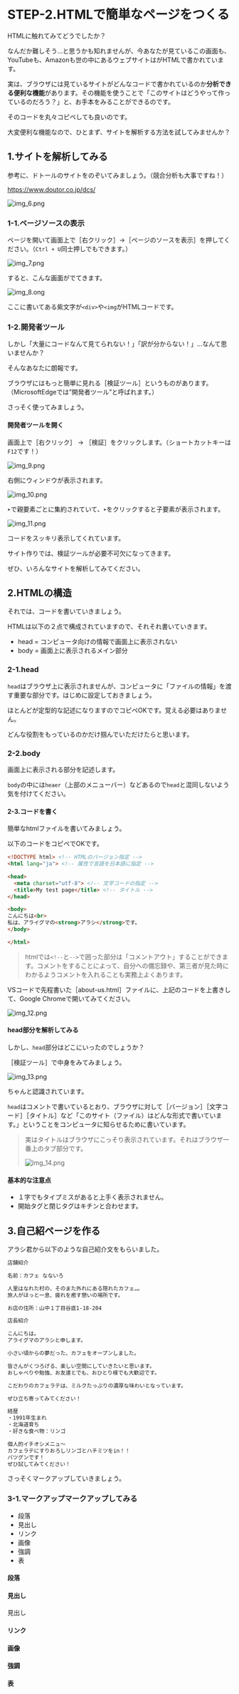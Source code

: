 # STEP-2.HTMLで簡単なページをつくる

HTMLに触れてみてどうでしたか？

なんだか難しそう…と思うかも知れませんが、今あなたが見ているこの画面も、YouTubeも、Amazonも世の中にあるウェブサイトはがHTMLで書かれています。

実は、ブラウザには見ているサイトがどんなコードで書かれているのか**分析できる便利な機能**があります。その機能を使うことで「このサイトはどうやって作っているのだろう？」と、お手本をみることができるのです。

そのコードを丸々コピペしても良いのです。

大変便利な機能なので、ひとまず、サイトを解析する方法を試してみませんか？

## 1.サイトを解析してみる

参考に、ドトールのサイトをのぞいてみましょう。（競合分析も大事ですね！）

https://www.doutor.co.jp/dcs/

![img_6.png](img/img_6.png)

### 1-1.ページソースの表示

ページを開いて画面上で［右クリック］→［ページのソースを表示］を押してください。（`Ctrl + U`同士押しでもできます。）

![img_7.png](img/img_7.png)

すると、こんな画面がでてきます。

![img_8.ong](img/img_8.png)

ここに書いてある紫文字が`<div>`や`<img`がHTMLコードです。

### 1-2.開発者ツール

しかし「大量にコードなんて見てられない！」「訳が分からない！」…なんて思いませんか？

そんなあなたに朗報です。

ブラウザにはもっと簡単に見れる［検証ツール］というものがあります。（MicrosoftEdgeでは”開発者ツール”と呼ばれます。）

さっそく使ってみましょう。

#### 開発者ツールを開く

画面上で［右クリック］ -> ［検証］をクリックします。（ショートカットキーは`F12`です！）

![img_9.png](img/img_9.png)

右側にウィンドウが表示されます。

![img_10.png](img/img_10.png)

`➤`で親要素ごとに集約されていて、`➤`をクリックすると子要素が表示されます。

![img_11.png](img/img_11.png)

コードをスッキリ表示してくれています。

サイト作りでは、検証ツールが必要不可欠になってきます。

ぜひ、いろんなサイトを解析してみてください。

## 2.HTMLの構造

それでは、コードを書いていきましょう。

HTMLは以下の２点で構成されていますので、それそれ書いていきます。

- head = コンピュータ向けの情報で画面上に表示されない
- body = 画面上に表示されるメイン部分

### 2-1.head

`head`はブラウザ上に表示されませんが、コンピュータに「ファイルの情報」を渡す重要な部分です。はじめに設定しておきましょう。 

ほとんどが定型的な記述になりますのでコピペOKです。覚える必要はありません。

どんな役割をもっているのかだけ掴んでいただけたらと思います。

### 2-2.body

画面上に表示される部分を記述します。

`body`の中には`heaer`（上部のメニューバー）などあるので`head`と混同しないよう気を付けてください。

#### 2-3.コードを書く

簡単なhtmlファイルを書いてみましょう。

以下のコードをコピペでOKです。

```html
<!DOCTYPE html> <!-- HTMLのバージョン指定 -->
<html lang="ja"> <!-- 属性で言語を日本語に指定 -->

<head>
  <meta charset="utf-8"> <!-- 文字コードの指定 -->
  <title>My test page</title> <!-- タイトル -->
</head>

<body>
こんにちは<br>
私は、アライグマの<strong>アラシ</strong>です。
</body>

</html>
```
> htmlでは`<!--`と`-->`で囲った部分は「コメントアウト」することができます。コメントをすることによって、自分への備忘録や、第三者が見た時にわかるようコメントを入れることも実務上よくあります。

VSコードで先程書いた［about-us.html］ファイルに、上記のコードを上書きして、Google Chromeで開いてみてください。

![img_12.png](img/img_12.png)


#### head部分を解析してみる

しかし、`head`部分はどこにいったのでしょうか？

［検証ツール］で中身をみてみましょう。

![img_13.png](img/img_13.png)

ちゃんと認識されています。

`head`はコメントで書いているとおり、ブラウザに対して［バージョン］［文字コード］［タイトル］など「このサイト（ファイル）はどんな形式で書いています。」ということをコンピュータに知らせるために書いています。

> 実はタイトルはブラウザにこっそり表示されています。それはブラウザ一番上のタブ部分です。
> 
> ![img_14.png](img/img_14.png)

#### 基本的な注意点

* １字でもタイプミスがあると上手く表示されません。
* 開始タグと閉じタグはキチンと合わせます。

## 3.自己紹ページを作る

アラシ君から以下のような自己紹介文をもらいました。

```html
店舗紹介

名前：カフェ なないろ

人里はなれた村の、そのまた外れにある隠れたカフェ…。
旅人がほっと一息、疲れを癒す憩いの場所です。

お店の住所：山中１丁目谷底1-18-204

店長紹介

こんにちは。
アライグマのアラシと申します。

小さい頃からの夢だった、カフェをオープンしました。

皆さんがくつろげる、楽しい空間にしていきたいと思います。
おしゃべりや勉強、お友達とでも、おひとり様でも大歓迎です。

こだわりのカフェラテは、ミルクたっぷりの濃厚な味わいとなっています。

ぜひ立ち寄ってみてください！

経歴
・1991年生まれ
・北海道育ち
・好きな食べ物：リンゴ

個人的イチオシメニュ～
カフェラテにすりおろしリンゴとハチミツをin！！
バツグンです！
ぜひ試してみてください！
```

さっそくマークアップしていきましょう。

### 3-1.マークアップマークアップしてみる

* 段落
* 見出し
* リンク
* 画像
* 強調
* 表

#### 段落


#### 見出し

見出し


#### リンク
#### 画像
#### 強調
#### 表
